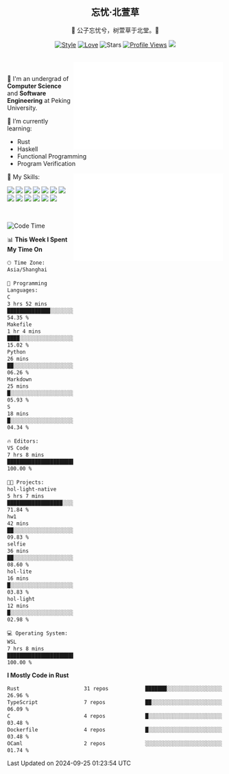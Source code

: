<div align="center">

## 忘忧·北萱草
  
🌟 公子忘忧兮，树萱草于北堂。🌟 

[![Style](https://img.shields.io/badge/Style-%E5%BF%98%E5%BF%A7%E5%8C%97%E8%90%B1%E8%8D%89-8e48ff)](https://github.com/Wybxc)
[![Love](https://img.shields.io/badge/Love-100%25!-ff69b4)](https://monthly.wybxc.cc)
![Stars](https://img.shields.io/github/stars/Wybxc?affiliations=OWNER%2CCOLLABORATOR&label=Stars)
[![Profile Views](https://komarev.com/ghpvc/?username=Wybxc&color=green)](https://github.com/Wybxc)
![](https://hit.yhype.me/github/profile?user_id=25005856)

</div>

<br/>

<a href="https://github.com/Wybxc/Wybxc">
  <img align="right" width="350px" src="https://github.com/Wybxc/github-stats-transparent/raw/output/generated/overview.svg" alt="忘忧北萱草's GitHub stats" />
</a>

<br />

🏫 I'm an undergrad of **Computer Science** and **Software Engineering** at Peking University.

🌱 I’m currently learning: 
  - Rust
  - Haskell
  - Functional Programming
  - Program Verification

<a href="https://github.com/Wybxc/Wybxc">
  <img align="right" width="350px" src="https://github.com/Wybxc/github-stats-transparent/raw/output/generated/languages.svg" alt="忘忧北萱草's GitHub stats" />
</a>

🌟 My Skills:

![](https://img.shields.io/badge/-Python-3e74a2?style=flat-square&logo=Python&logoColor=fff)
![](https://img.shields.io/badge/-TypeScript-3178C6?style=flat-square&logo=TypeScript&logoColor=fff)
![](https://img.shields.io/badge/-Rust-9a7b63?style=flat-square&logo=Rust&logoColor=fff)
![](https://img.shields.io/badge/-C++-ae3a62?style=flat-square&logo=cplusplus&logoColor=fff)
![](https://img.shields.io/badge/-OCaml-ac5e0a?style=flat-square&logo=OCaml&logoColor=fff)
![](https://img.shields.io/badge/-React-2d98ce?style=flat-square&logo=React&logoColor=fff)
![](https://img.shields.io/badge/-FastAPI-009688?style=flat-square&logo=FastAPI&logoColor=fff)
![](https://img.shields.io/badge/-NumPy-5974c9?style=flat-square&logo=NumPy&logoColor=fff)
![](https://img.shields.io/badge/-PyTorch-d6543c?style=flat-square&logo=PyTorch&logoColor=fff)
![](https://img.shields.io/badge/-Nix-2496ED?style=flat-square&logo=NixOS&logoColor=fff)
![](https://img.shields.io/badge/-Neo4j-1c4063?style=flat-square&logo=Neo4j&logoColor=fff)
![](https://img.shields.io/badge/-Ren'Py-bb6365?style=flat-square&logo=RenPy&logoColor=fff)
![](https://img.shields.io/badge/-After%20Effects-090159?style=flat-square&logo=adobeaftereffects&logoColor=fff)

<br />

<!--START_SECTION:waka-->
![Code Time](http://img.shields.io/badge/Code%20Time-1%2C993%20hrs%2042%20mins-blue)

📊 **This Week I Spent My Time On** 

```text
🕑︎ Time Zone: Asia/Shanghai

💬 Programming Languages: 
C                        3 hrs 52 mins       ██████████████░░░░░░░░░░░   54.35 % 
Makefile                 1 hr 4 mins         ████░░░░░░░░░░░░░░░░░░░░░   15.02 % 
Python                   26 mins             ██░░░░░░░░░░░░░░░░░░░░░░░   06.26 % 
Markdown                 25 mins             █░░░░░░░░░░░░░░░░░░░░░░░░   05.93 % 
S                        18 mins             █░░░░░░░░░░░░░░░░░░░░░░░░   04.34 % 

🔥 Editors: 
VS Code                  7 hrs 8 mins        █████████████████████████   100.00 % 

🐱‍💻 Projects: 
hol-light-native         5 hrs 7 mins        ██████████████████░░░░░░░   71.84 % 
hw1                      42 mins             ██░░░░░░░░░░░░░░░░░░░░░░░   09.83 % 
selfie                   36 mins             ██░░░░░░░░░░░░░░░░░░░░░░░   08.60 % 
hol-lite                 16 mins             █░░░░░░░░░░░░░░░░░░░░░░░░   03.83 % 
hol-light                12 mins             █░░░░░░░░░░░░░░░░░░░░░░░░   02.98 % 

💻 Operating System: 
WSL                      7 hrs 8 mins        █████████████████████████   100.00 % 
```

**I Mostly Code in Rust** 

```text
Rust                     31 repos            ███████░░░░░░░░░░░░░░░░░░   26.96 % 
TypeScript               7 repos             ██░░░░░░░░░░░░░░░░░░░░░░░   06.09 % 
C                        4 repos             █░░░░░░░░░░░░░░░░░░░░░░░░   03.48 % 
Dockerfile               4 repos             █░░░░░░░░░░░░░░░░░░░░░░░░   03.48 % 
OCaml                    2 repos             ░░░░░░░░░░░░░░░░░░░░░░░░░   01.74 % 
```




 Last Updated on 2024-09-25 01:23:54 UTC
<!--END_SECTION:waka-->
